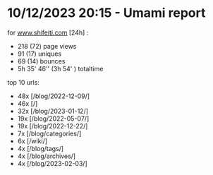 # 10/12/2023 20:15 - Umami report
for www.shifeiti.com [24h] :

 - 218 (72) page views
 - 91 (17) uniques
 - 69 (14) bounces
 - 5h 35' 46'' (3h 54' ) totaltime


top 10 urls:
 - 48x [/blog/2022-12-09/]
 - 46x [/]
 - 32x [/blog/2023-01-12/]
 - 19x [/blog/2022-05-07/]
 - 19x [/blog/2022-12-22/]
 - 7x [/blog/categories/]
 - 6x [/wiki/]
 - 4x [/blog/tags/]
 - 4x [/blog/archives/]
 - 4x [/blog/2023-02-03/]



